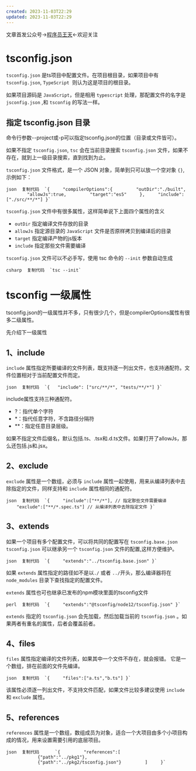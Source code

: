 ```yaml
---
created: 2023-11-03T22:29
updated: 2023-11-03T22:29
---
```

文章首发公众号→[程序员王天](https://link.juejin.cn?target=https%3A%2F%2Flink.zhihu.com%2F%3Ftarget%3Dhttps%253A%2F%2Fimg-cdn.dslcv.com%2Fwt_gzh.png "https://link.zhihu.com/?target=https%3A//img-cdn.dslcv.com/wt_gzh.png")←欢迎关注

# tsconfig.json

`tsconfig.json` 是ts项目中配置文件。在项目根目录，如果项目中有 `tsconfig.json`, `TypeScript`  则认为这是项目的根目录。

如果项目源码是 `JavaScript`，但是相用 `typescript` 处理，那配置文件的名字是`jsconfig.json` ,和 `tsconfig` 的写法一样。

## 指定 tsconfig.json 目录

命令行参数--project或-p可以指定tsconfig.json的位置（目录或文件皆可）。

如果不指定 `tsconfig.json`, `tsc` 会在当前目录搜索 `tsconfig.json` 文件，如果不存在，就到上一级目录搜索，直到找到为止。

`tsconfig.json` 文件格式，是一个 JSON 对象，简单到只可以放一个空对象 `{}`, 示例如下：

`` json  复制代码  `{     "compilerOptions":{         "outDir":"./built",         "allowJs":true,         "target":"es5"     },     "include":["./src/**/*"] }` ``

`tsconfig.json` 文件中有很多属性，这样简单说下上面四个属性的含义

- `outDir` 指定编译文件存放的目录
- `allowJs` 指定源目录的 `JavaScript` 文件是否原样拷贝到编译后的目录
- `target` 指定编译产物的js版本
- `include` 指定那些文件需要编译

`tsconfig.json` 文件可以不必手写，使用 tsc 命令的 `--init` 参数自动生成

`` csharp  复制代码  `tsc --init` ``

# tsconfig 一级属性

tsconfig.json的一级属性并不多，只有很少几个，但是compilerOptions属性有很多二级属性。

先介绍下一级属性

## 1、include

`include` 属性指定所要编译的文件列表，既支持逐一列出文件，也支持通配符。文件位置相对于当前配置文件而定。

`` json  复制代码  `{   "include": ["src/**/*", "tests/**/*"] }` ``

include属性支持三种通配符。

- ?：指代单个字符
- *：指代任意字符，不含路径分隔符
- **：指定任意目录层级。

如果不指定文件后缀名，默认包括.ts、.tsx和.d.ts文件。如果打开了allowJs，那么还包括.js和.jsx。

## 2、exclude

`exclude` 属性是一个数组，必须与 `include` 属性一起使用，用来从编译列表中去除指定的文件，同样支持和 `include` 属性相同的通配符。

`` json  复制代码  `{     "include":["**/*"], // 指定那些文件需要编译     "exclude":["**/*.spec.ts"] // 从编译列表中去除指定文件 }` ``

## 3、extends

如果一个项目有多个配置文件，可以将共同的配置写在 `tsconfig.base.json` `tsconfig.json` 可以继承另一个 `tsconfig.json` 文件的配置,这样方便维护。

`` json  复制代码  `{     "extends":"../tsconfig.base.json" }` ``

如果 `extends` 属性指定的路径如不是以`./` 或者 `../`开头，那么编译器将在`node_modules` 目录下查找指定的配置文件。

`extends` 属性也可也继承已发布的npm模块里面的tsconfig文件

`` perl  复制代码  `{     "extends":"@tsconfig/node12/tsconfig.json" }` ``

`extends` 指定的 `tsconfig.json` 会先加载，然后加载当前的 `tsconfig.json` 。如果两者有重名的属性，后者会覆盖前者。

## 4、files

`files` 属性指定编译的文件列表，如果其中一个文件不存在，就会报错。 它是一个数组，排在前面的文件先编译。

`` json  复制代码  `{     "files":["a.ts","b.ts"] }` ``

该属性必须逐一列出文件，不支持文件匹配，如果文件比较多建议使用 `include` 和 `exclude` 属性。

## 5、references

`references` 属性是一个数组，数组成员为对象，适合一个大项目由多个小项目构成的情况，用来设置需要引用的底层项目。

`` json  复制代码      `{         "references":[             {"path":"../pkg1"},             {"path":"../pkg2/tsconfig.json"}         ]     }` ``